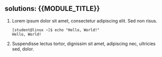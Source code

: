 ## solutions: {{MODULE_TITLE}}

1. Lorem ipsum dolor sit amet, consectetur adipiscing elit. Sed non risus.

    ```console
    [student@linux ~]$ echo "Hello, World!"
    Hello, World!
    ```

2. Suspendisse lectus tortor, dignissim sit amet, adipiscing nec, ultricies sed, dolor.

